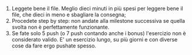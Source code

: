 1. Leggete bene il file. Meglio dieci minuti in più spesi per leggere bene il file, che dieci in meno e sbagliare la consegna;
2. Procedete step by step: non andate alla milestone successiva se quella svolta non è perfettamente funzionante.
3. Se fate solo 5 push (o 7 push contando anche i bonus) l'esercizio non è considerato valido. E' un esercizio lungo, su più giorni e con diverse cose da fare ergo pushate spesso.

